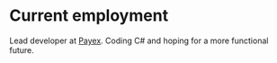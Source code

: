 # Current employment

Lead developer at [Payex](https://payex.com/).
Coding C# and hoping for a more functional future.

